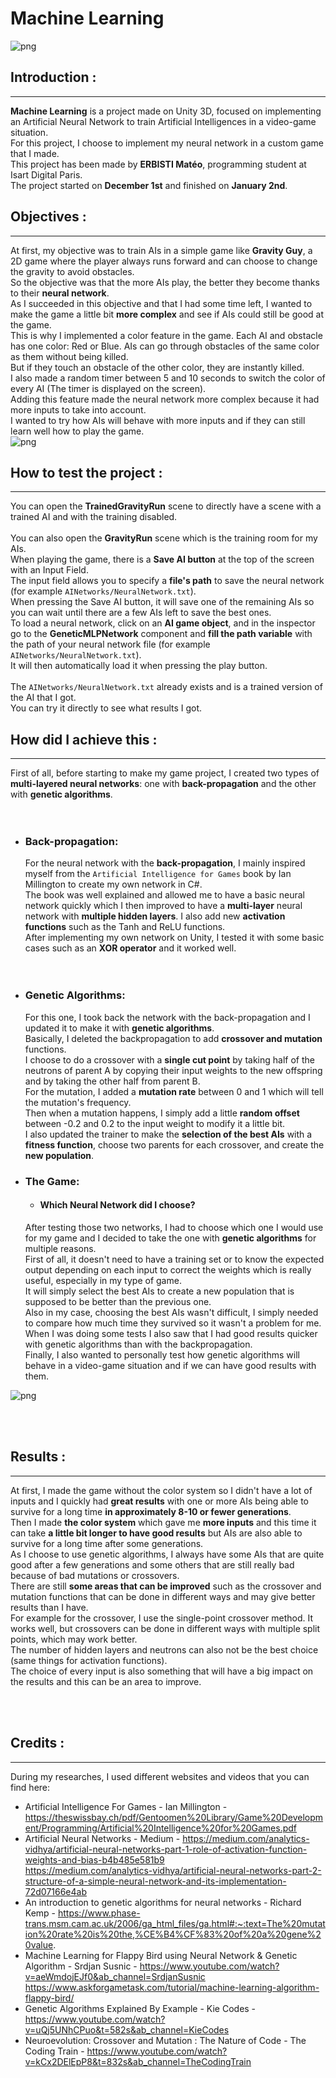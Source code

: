 # Machine Learning

![png](./ReadMe/NeuralNetwork.png)<br>

## Introduction :
---
 **Machine Learning** is a project made on Unity 3D, focused on implementing an Artificial Neural Network to train Artificial Intelligences in a video-game situation. <br>
 For this project, I choose to implement my neural network in a custom game that I made. <br>
 This project has been made by **ERBISTI Matéo**, programming student at Isart Digital Paris. <br>
 The project started on **December 1st** and finished on **January 2nd**. <br>



 ## Objectives :
 ---
 At first, my objective was to train AIs in a simple game like **Gravity Guy**, a 2D game where the player always runs forward and can choose to change the gravity to avoid obstacles. <br>
 So the objective was that the more AIs play, the better they become thanks to their **neural network**. <br>
 As I succeeded in this objective and that I had some time left, I wanted to make the game a little bit **more complex** and see if AIs could still be good at the game. <br>
 This is why I implemented a color feature in the game. Each AI and obstacle has one color: Red or Blue. AIs can go through obstacles of the same color as them without being killed. <br>
 But if they touch an obstacle of the other color, they are instantly killed. <br> I also made a random timer between 5 and 10 seconds to switch the color of every AI (The timer is displayed on the screen). <br>
 Adding this feature made the neural network more complex because it had more inputs to take into account. <br>  I wanted to try how AIs will behave with more inputs and if they can still learn well how to play the game. <br>
 ![png](./ReadMe/AIGame.png)<br>

 ## How to test the project :
 ---

You can open the **TrainedGravityRun** scene to directly have a scene with a trained AI and with the training disabled. <br><br>
You can also open the **GravityRun** scene which is the training room for my AIs. <br>
When playing the game, there is a **Save AI button** at the top of the screen with an Input Field. <br> The input field allows you to specify a **file's path** to save the neural network (for example `AINetworks/NeuralNetwork.txt`). <br>
When pressing the Save AI button, it will save one of the remaining AIs so you can wait until there are a few AIs left to save the best ones. <br>
To load a neural network, click on an **AI game object**, and in the inspector go to the **GeneticMLPNetwork** component and **fill the path variable** with the path of your neural network file (for example `AINetworks/NeuralNetwork.txt`). <br>
It will then automatically load it when pressing the play button. <br><br>
The `AINetworks/NeuralNetwork.txt` already exists and is a trained version of the AI that I got. <br> You can try it directly to see what results I got. <be>

  ## How did I achieve this :
  ---

  First of all, before starting to make my game project, I created two types of **multi-layered neural networks**: one with **back-propagation** and the other with **genetic algorithms**.  <br>
  <br><br>
  - ### Back-propagation:
	For the neural network with the **back-propagation**, I mainly inspired myself from the `Artificial Intelligence for Games` book by Ian Millington to create my own network in C#. <br>
	The book was well explained and allowed me to have a basic neural network quickly which I then improved to have a **multi-layer** neural network with **multiple hidden layers**. I also add new **activation functions** such as the Tanh and ReLU functions. <br>
  After implementing my own network on Unity, I tested it with some basic cases such as an **XOR operator** and it worked well. <br>
<br><br>
  - ### Genetic Algorithms:
	For this one, I took back the network with the back-propagation and I updated it to make it with **genetic algorithms**. <br>
	Basically, I deleted the backpropagation to add **crossover and mutation** functions. <br>
	I choose to do a crossover with a **single cut point** by taking half of the neutrons of parent A by copying their input weights to the new offspring  and by taking the other half from parent B. <br>
	For the mutation, I added a **mutation rate** between 0 and 1 which will tell the mutation's frequency. <br> Then when a mutation happens, I simply add a little **random offset** between -0.2 and 0.2 to the input weight to modify it a little bit. <br>
	I also updated the trainer to make the **selection of the best AIs** with a **fitness function**, choose two parents for each crossover, and create the **new population**. <br>

  - ### The Game:
	- #### Which Neural Network did I choose?
	After testing those two networks, I had to choose which one I would use for my game and I decided to take the one with **genetic algorithms** for multiple reasons.<br>
	First of all, it doesn't need to have a training set or to know the expected output depending on each input to correct the weights which is really useful, especially in my type of game. <br>
	It will simply select the best AIs to create a new population that is supposed to be better than the previous one. <br>
	Also in my case, choosing the best AIs wasn't difficult, I simply needed to compare how much time they survived so it wasn't a problem for me. <br>
	When I was doing some tests I also saw that I had good results quicker with genetic algorithms than with the backpropagation. <br>
	Finally, I also wanted to personally test how genetic algorithms will behave in a video-game situation and if we can have good results with them. <br>

  ![png](./ReadMe/Training.png)<br>
  
<br><br>
  ## Results :
  ---

  At first, I made the game without the color system so I didn't have a lot of inputs and I quickly had **great results** with one or more AIs being able to survive for a long time **in approximately 8-10 or fewer generations**. <br>
  Then I made **the color system** which gave me **more inputs** and this time it can take **a little bit longer to have good results** but AIs are also able to survive for a long time after some generations. <br>
  As I choose to use genetic algorithms, I always have some AIs that are quite good after a few generations and some others that are still really bad because of bad mutations or crossovers. <br>
  There are still **some areas that can be improved** such as the crossover and mutation functions that can be done in different ways and may give better results than I have. <br>
  For example for the crossover, I use the single-point crossover method. 
  It works well, but crossovers can be done in different ways with multiple split points, which may work better. <br>
  The number of hidden layers and neutrons can also not be the best choice (same things for activation functions). <br>
  The choice of every input is also something that will have a big impact on the results and this can be an area to improve. <br>
  
<br><br>
  ## Credits :
 ---

 During my researches, I used different websites and videos that you can find here: <br>
 
 - Artificial Intelligence For Games - Ian Millington - https://theswissbay.ch/pdf/Gentoomen%20Library/Game%20Development/Programming/Artificial%20Intelligence%20for%20Games.pdf
 - Artificial Neural Networks - Medium - https://medium.com/analytics-vidhya/artificial-neural-networks-part-1-role-of-activation-function-weights-and-bias-b4b485e581b9 <br>
										https://medium.com/analytics-vidhya/artificial-neural-networks-part-2-structure-of-a-simple-neural-network-and-its-implementation-72d07166e4ab
 - An introduction to genetic algorithms for neural networks - Richard Kemp - https://www.phase-trans.msm.cam.ac.uk/2006/ga_html_files/ga.html#:~:text=The%20mutation%20rate%20is%20the,%CE%B4%CF%83%20of%20a%20gene%20value.
 - Machine Learning for Flappy Bird using Neural Network & Genetic Algorithm - Srdjan Susnic - https://www.youtube.com/watch?v=aeWmdojEJf0&ab_channel=SrdjanSusnic <br>
 https://www.askforgametask.com/tutorial/machine-learning-algorithm-flappy-bird/
 - Genetic Algorithms Explained By Example - Kie Codes - https://www.youtube.com/watch?v=uQj5UNhCPuo&t=582s&ab_channel=KieCodes
 -  Neuroevolution: Crossover and Mutation : The Nature of Code - The Coding Train - https://www.youtube.com/watch?v=kCx2DElEpP8&t=832s&ab_channel=TheCodingTrain

